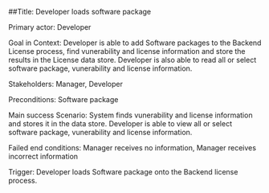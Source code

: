 ##Title: Developer loads software package

Primary actor: Developer

Goal in Context: Developer is able to add Software packages to the Backend License process, find vunerability and license information and store the results in the License data store. Developer is also able to read all or select software package, vunerability and license information.

Stakeholders: Manager, Developer

Preconditions: Software package

Main success Scenario: System finds vunerability and license information and stores it in the data store.
                       Developer is able to view all or select software package, vunerability and license information.

Failed end conditions: Manager receives no information, 
                       Manager receives incorrect information 

Trigger: Developer loads Software package onto the Backend license process.

